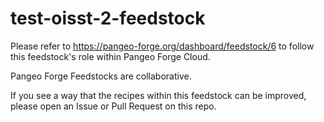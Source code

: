 # test-oisst-2-feedstock

Please refer to https://pangeo-forge.org/dashboard/feedstock/6 to follow this feedstock's role within Pangeo Forge Cloud.

Pangeo Forge Feedstocks are collaborative.

If you see a way that the recipes within this feedstock can be improved, please open an Issue or Pull Request on this repo.
